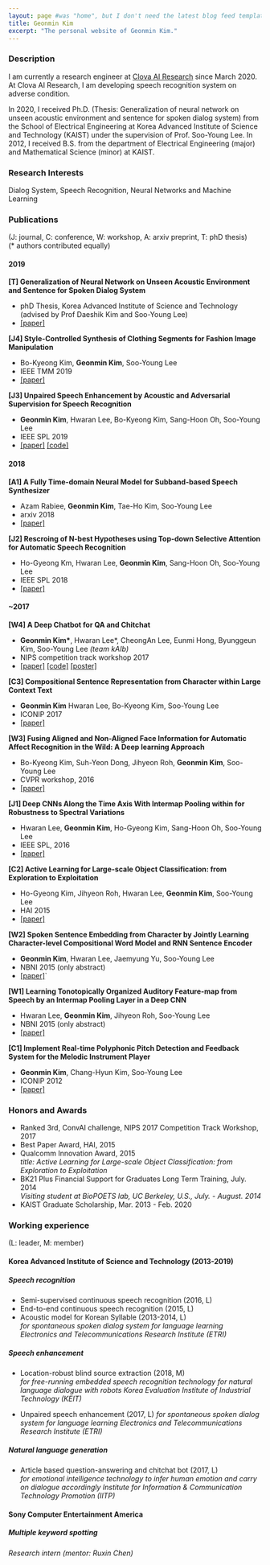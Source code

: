 ```yaml
---
layout: page #was "home", but I don't need the latest blog feed template on the homepage
title: Geonmin Kim
excerpt: "The personal website of Geonmin Kim."
---
```


### Description
I am currently a research engineer at [Clova AI Research](https://clova.ai/en/research/research-areas.html) since March 2020. 
At Clova AI Research, I am developing speech recognition system on adverse condition.

In 2020, I received Ph.D. (Thesis: Generalization of neural network on unseen acoustic environment and sentence for spoken dialog system) from the School of Electrical Engineering at Korea Advanced Institute of Science and Technology (KAIST) under the supervision of Prof. Soo-Young Lee. In 2012, I received B.S. from the department of Electrical Engineering (major) and Mathematical Science (minor) at KAIST.

### Research Interests
Dialog System, Speech Recognition, Neural Networks and Machine Learning

### Publications
(J: journal, C: conference, W: workshop, A: arxiv preprint, T: phD thesis)  
(* authors contributed equally)

#### 2019
**[T] Generalization of Neural Network on Unseen Acoustic Environment and Sentence for Spoken Dialog System**
* phD Thesis, Korea Advanced Institute of Science and Technology  
(advised by Prof Daeshik Kim and Soo-Young Lee)
* [\[paper\]](https://github.com/lifelongeek/lifelongeek.github.io/blob/master/GeonminKim_phDthesis.pdf)

**[J4] Style-Controlled Synthesis of Clothing Segments for Fashion Image Manipulation**
* Bo-Kyeong Kim, **Geonmin Kim**, Soo-Young Lee
* IEEE TMM 2019
* [\[paper\]](https://ieeexplore.ieee.org/document/8770290)

**[J3] Unpaired Speech Enhancement by Acoustic and Adversarial Supervision for Speech Recognition**
* **Geonmin Kim**, Hwaran Lee, Bo-Kyeong Kim, Sang-Hoon Oh, Soo-Young Lee
* IEEE SPL 2019
* [\[paper\]](https://ieeexplore.ieee.org/document/8528843) [\[code\]](https://github.com/lifelongeek/AAS_enhancement)


#### 2018
**[A1] A Fully Time-domain Neural Model for Subband-based Speech Synthesizer**
* Azam Rabiee, **Geonmin Kim**, Tae-Ho Kim, Soo-Young Lee
* arxiv 2018
* [\[paper\]](https://arxiv.org/abs/1810.05319)

**[J2] Rescroing of N-best Hypotheses using Top-down Selective Attention for Automatic Speech Recognition**
*  Ho-Gyeong Km, Hwaran Lee, **Geonmin Kim**, Sang-Hoon Oh, Soo-Young Lee
* IEEE SPL 2018
* [\[paper\]](https://ieeexplore.ieee.org/document/8105863)

#### ~2017
**[W4] A Deep Chatbot for QA and Chitchat**
* **Geonmin Kim\***, Hwaran Lee\*, CheongAn Lee, Eunmi Hong, Byunggeun Kim, Soo-Young Lee *(team kAIb)*
* NIPS competition track workshop 2017
* [\[paper\]](https://github.com/lifelongeek/lifelongeek.github.io/blob/master/2017_convai_nips_combine.pdf) [\[code\]](https://github.com/lifelongeek/kaib_nips) [\[poster\]](https://github.com/lifelongeek/lifelongeek.github.io/blob/master/2017_convai_nips_poster.pdf)

**[C3] Compositional Sentence Representation from Character within Large Context Text**
* **Geonmin Kim** Hwaran Lee, Bo-Kyeong Kim, Soo-Young Lee
* ICONIP 2017
* [\[paper\]](https://arxiv.org/abs/1605.00482)

**[W3] Fusing Aligned and Non-Aligned Face Information for Automatic Affect Recognition in the Wild: A Deep learning Approach** 
* Bo-Kyeong Kim, Suh-Yeon Dong, Jihyeon Roh, **Geonmin Kim**, Soo-Young Lee
* CVPR workshop, 2016
* [\[paper\]](https://ieeexplore.ieee.org/abstract/document/7789677)

**[J1] Deep CNNs Along the Time Axis With Intermap Pooling within for Robustness to Spectral Variations**
* Hwaran Lee, **Geonmin Kim**, Ho-Gyeong Kim, Sang-Hoon Oh, Soo-Young Lee
* IEEE SPL, 2016
* [\[paper\]](https://ieeexplore.ieee.org/document/7508979)

**[C2] Active Learning for Large-scale Object Classification: from Exploration to Exploitation**
* Ho-Gyeong Kim, Jihyeon Roh, Hwaran Lee, **Geonmin Kim**, Soo-Young Lee
* HAI 2015
* [\[paper\]](https://dl.acm.org/doi/10.1145/2814940.2814989)

**[W2] Spoken Sentence Embedding from Character by Jointly Learning Character-level Compositional Word Model and RNN Sentence Encoder**
* **Geonmin Kim**, Hwaran Lee, Jaemyung Yu, Soo-Young Lee
* NBNI 2015 (only abstract)
* [\[paper\]](https://github.com/lifelongeek/lifelongeek.github.io/blob/master/NBNI2015_abstract_geonmin.pdf)`

**[W1] Learning Tonotopically Organized Auditory Feature-map from Speech by an Intermap Pooling Layer in a Deep CNN**
* Hwaran Lee, **Geonmin Kim**, Jihyeon Roh, Soo-Young Lee
* NBNI 2015 (only abstract)
* [\[paper\]](https://github.com/lifelongeek/lifelongeek.github.io/blob/master/NBNI2015_abstract_hwaran.pdf)

**[C1] Implement Real-time Polyphonic Pitch Detection and Feedback System for the Melodic Instrument Player**
* **Geonmin Kim**, Chang-Hyun Kim, Soo-Young Lee
* ICONIP 2012
* [\[paper\]](https://link.springer.com/content/pdf/10.1007%2F978-3-642-34478-7_18.pdf)

### Honors and Awards
* Ranked 3rd, ConvAI challenge, NIPS 2017 Competition Track Workshop, 2017
* Best Paper Award, HAI, 2015
* Qualcomm Innovation Award, 2015  
*title: Active Learning for Large-scale Object Classification: from Exploration to Exploitation*
* BK21 Plus Financial Support for Graduates Long Term Training, July. 2014  
*Visiting student at BioPOETS lab, UC Berkeley, U.S., July. - August. 2014*
* KAIST Graduate Scholarship, Mar. 2013 - Feb. 2020
 
### Working experience
(L: leader, M: member)

#### Korea Advanced Institute of Science and Technology (2013-2019)
##### Speech recognition
* Semi-supervised continuous speech recognition (2016, L)
* End-to-end continuous speech recognition (2015, L)
* Acoustic model for Korean Syllable (2013-2014, L)  
*for spontaneous spoken dialog system for language learning Electronics and Telecommunications Research Institute (ETRI)*

##### Speech enhancement
* Location-robust blind source extraction (2018, M)  
*for free-running embedded speech recognition technology for natural language dialogue with robots Korea Evaluation Institute of Industrial Technology (KEIT)*

* Unpaired speech enhancement (2017, L)
*for spontaneous spoken dialog system for language learning Electronics and Telecommunications Research Institute (ETRI)*

##### Natural language generation
* Article based question-answering and chitchat bot (2017, L)  
*for emotional intelligence technology to infer human emotion and carry on dialogue accordingly Institute for Information & Communication Technology Promotion (IITP)*

#### Sony Computer Entertainment America
##### Multiple keyword spotting  
*Research intern (mentor: Ruxin Chen)*



